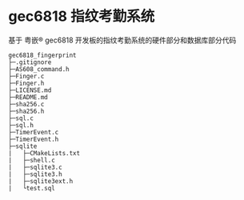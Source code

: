 # gec6818 指纹考勤系统

基于 粤嵌® gec6818 开发板的指纹考勤系统的硬件部分和数据库部分代码
```
gec6818_fingerprint
├─.gitignore
├─AS608_command.h
├─Finger.c
├─Finger.h
├─LICENSE.md
├─README.md
├─sha256.c
├─sha256.h
├─sql.c
├─sql.h
├─TimerEvent.c
├─TimerEvent.h
├─sqlite
|   ├─CMakeLists.txt
|   ├─shell.c
|   ├─sqlite3.c
|   ├─sqlite3.h
|   ├─sqlite3ext.h
|   └test.sql
```
